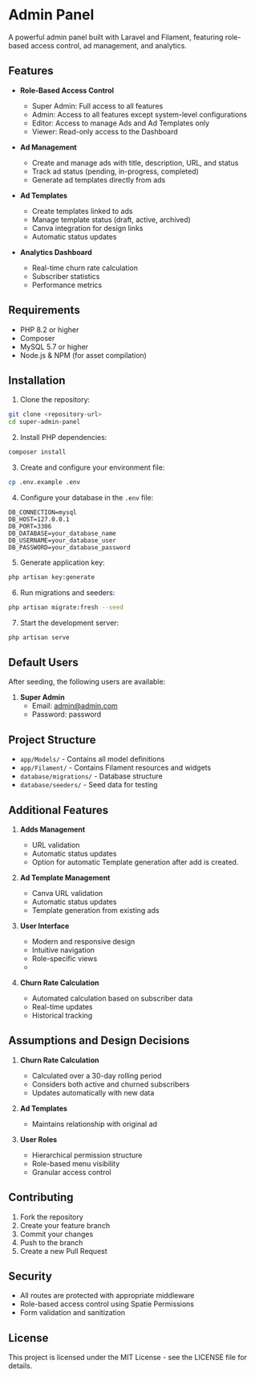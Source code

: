 # Admin Panel

A powerful admin panel built with Laravel and Filament, featuring role-based access control, ad management, and analytics.

## Features

- **Role-Based Access Control**
  - Super Admin: Full access to all features
  - Admin: Access to all features except system-level configurations
  - Editor: Access to manage Ads and Ad Templates only
  - Viewer: Read-only access to the Dashboard

- **Ad Management**
  - Create and manage ads with title, description, URL, and status
  - Track ad status (pending, in-progress, completed)
  - Generate ad templates directly from ads

- **Ad Templates**
  - Create templates linked to ads
  - Manage template status (draft, active, archived)
  - Canva integration for design links
  - Automatic status updates

- **Analytics Dashboard**
  - Real-time churn rate calculation
  - Subscriber statistics
  - Performance metrics

## Requirements

- PHP 8.2 or higher
- Composer
- MySQL 5.7 or higher
- Node.js & NPM (for asset compilation)

## Installation

1. Clone the repository:
```bash
git clone <repository-url>
cd super-admin-panel
```

2. Install PHP dependencies:
```bash
composer install
```

3. Create and configure your environment file:
```bash
cp .env.example .env
```

4. Configure your database in the `.env` file:
```
DB_CONNECTION=mysql
DB_HOST=127.0.0.1
DB_PORT=3306
DB_DATABASE=your_database_name
DB_USERNAME=your_database_user
DB_PASSWORD=your_database_password
```

5. Generate application key:
```bash
php artisan key:generate
```

6. Run migrations and seeders:
```bash
php artisan migrate:fresh --seed
```

7. Start the development server:
```bash
php artisan serve
```

## Default Users

After seeding, the following users are available:

1. **Super Admin**
   - Email: admin@admin.com
   - Password: password


## Project Structure

- `app/Models/` - Contains all model definitions
- `app/Filament/` - Contains Filament resources and widgets
- `database/migrations/` - Database structure
- `database/seeders/` - Seed data for testing

## Additional Features

1. **Adds Management**
    - URL validation
    - Automatic status updates
    - Option for automatic Template generation after add is created.

2. **Ad Template Management**
   - Canva URL validation
   - Automatic status updates
   - Template generation from existing ads

3. **User Interface**
   - Modern and responsive design
   - Intuitive navigation
   - Role-specific views
   - 
4. **Churn Rate Calculation**
   - Automated calculation based on subscriber data
   - Real-time updates
   - Historical tracking

## Assumptions and Design Decisions

1. **Churn Rate Calculation**
   - Calculated over a 30-day rolling period
   - Considers both active and churned subscribers
   - Updates automatically with new data

2. **Ad Templates**
   - Maintains relationship with original ad

3. **User Roles**
   - Hierarchical permission structure
   - Role-based menu visibility
   - Granular access control

## Contributing

1. Fork the repository
2. Create your feature branch
3. Commit your changes
4. Push to the branch
5. Create a new Pull Request

## Security

- All routes are protected with appropriate middleware
- Role-based access control using Spatie Permissions
- Form validation and sanitization

## License

This project is licensed under the MIT License - see the LICENSE file for details.
